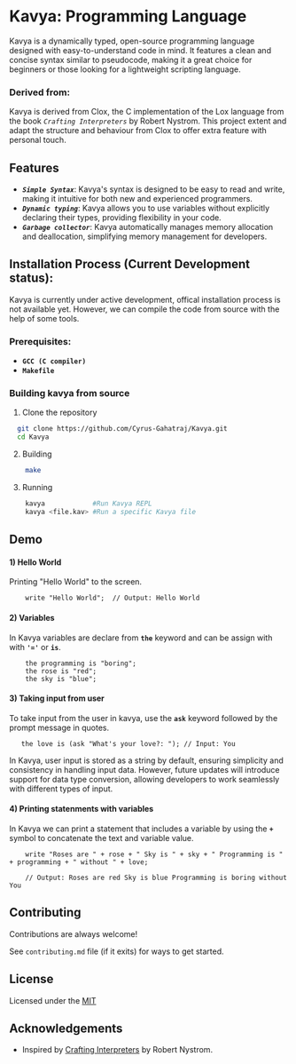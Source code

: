 
# Kavya: Programming Language

Kavya is a dynamically typed, open-source programming language designed with easy-to-understand code in mind. It features a clean and concise syntax similar to pseudocode, making it a great choice for beginners or those looking for a lightweight scripting language.

### Derived from:
Kavya is derived from Clox, the C implementation of the Lox language from the book *`Crafting Interpreters`* by Robert Nystrom. This project extent and adapt the structure and behaviour from Clox to offer extra feature with personal touch.





## Features

- ***`Simple Syntax`***: Kavya's syntax is designed to be easy to read and write, making it intuitive for both new and experienced programmers.
- ***`Dynamic typing`***: Kavya allows you to use variables without explicitly declaring their types, providing flexibility in your code.
- ***`Garbage collector`***: Kavya automatically manages memory allocation and deallocation, simplifying memory management for developers.


## Installation Process (Current Development status):
Kavya is currently under active development, offical installation process is not available yet.
However, we can compile the code from source with the help of some tools.

### Prerequisites:
- **`GCC (C compiler)`**
- **`Makefile`**

### Building kavya from source

1) Clone the repository
```bash
  git clone https://github.com/Cyrus-Gahatraj/Kavya.git
  cd Kavya
```
2) Building
```bash
    make
```

3) Running
```bash
    kavya            #Run Kavya REPL
    kavya <file.kav> #Run a specific Kavya file
```

## Demo

#### 1) Hello World
Printing "Hello World" to the screen.
```kavya
    write "Hello World";  // Output: Hello World
```
#### 2) Variables
In Kavya variables are declare from **`the`** keyword and can be assign with with **`'='`** or **`is`**.

```kavya
    the programming is "boring";
    the rose is "red";
    the sky is "blue";
```

#### 3) Taking input from user
To take input from the user in kavya, use the **`ask`** keyword followed by the prompt message in quotes.
```kavya
   the love is (ask "What's your love?: "); // Input: You
```
In Kavya, user input is stored as a string by default, ensuring simplicity and consistency in handling input data. However, future updates will introduce support for data type conversion, allowing developers to work seamlessly with different types of input.



#### 4) Printing statenments with variables
In Kavya we can print a statement that includes a variable by using the **`+`** symbol to concatenate the text and variable value.

```kavya
    write "Roses are " + rose + " Sky is " + sky + " Programming is " + programming + " without " + love;

    // Output: Roses are red Sky is blue Programming is boring without You
```

## Contributing

Contributions are always welcome!

See `contributing.md` file (if it exits) for ways to get started.



## License

Licensed under the [MIT](https://choosealicense.com/licenses/mit/)




## Acknowledgements

 - Inspired by [Crafting Interpreters](https://craftinginterpreters.com/) by Robert Nystrom.
